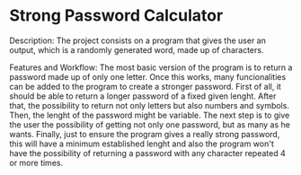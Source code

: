 # Strong Password Calculator

Description:
The project consists on a program that gives the user an output, which is a randomly generated word, made up of characters.

Features and Workflow:
The most basic version of the program is to return a password made up of only one letter.
Once this works, many funcionalities can be added to the program to create a stronger password. First of all, it should be able to return a longer password of a fixed given lenght. After that, the possibility to return not only letters but also numbers and symbols. Then, the lenght of the password might be variable. The next step is to give the user the possibility of getting not only one password, but as many as he wants. Finally, just to ensure the program gives a really strong password, this will have a minimum established lenght and also the program won't have the possibility of returning a password with any character repeated 4 or more times.

